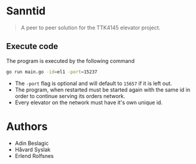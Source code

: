 # Sanntid

> A peer to peer solution for the TTK4145 elevator project.

## Execute code
The program is executed by the following command
```sh
go run main.go -id=el1 -port=15237
```
- The `-port` flag is optional and will default to `15657` if it is left out.
- The program, when restarted must be started again with the same id in order to continue serving its orders network.
- Every elevator on the network must have it's own unique id.

# Authors
- Adin Beslagic 
- Håvard Syslak 
- Erlend Rolfsnes
